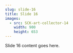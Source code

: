 ```yaml
---
slug: slide-16
title: Slide 16
images:
  - src: SCK-art-collector-14
    width: 900
    height: 653
---
```

Slide 16 content goes here.
